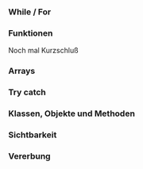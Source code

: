 ### While / For
### Funktionen
Noch mal Kurzschluß
### Arrays
### Try catch
### Klassen, Objekte und Methoden
### Sichtbarkeit
### Vererbung
